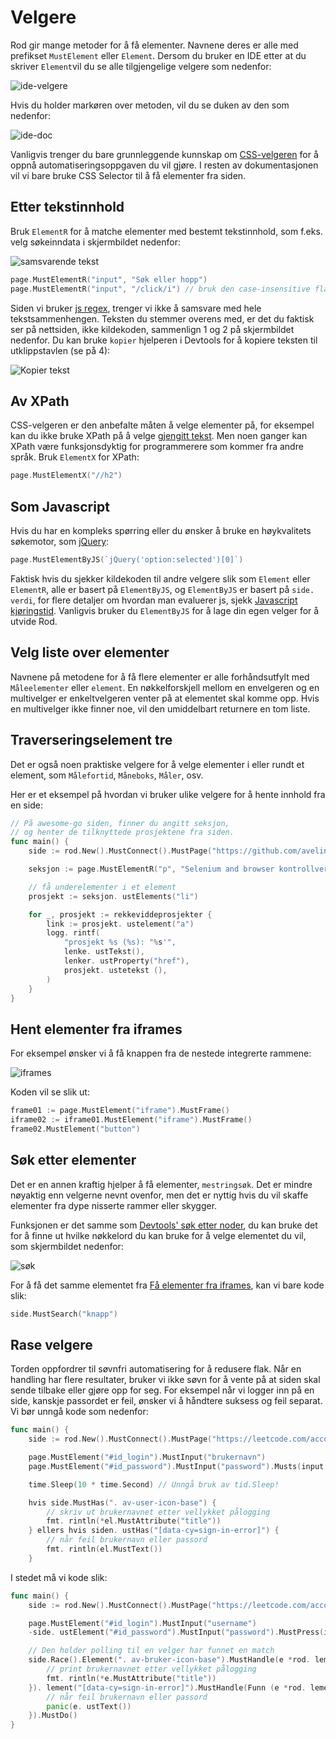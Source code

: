 # Velgere

Rod gir mange metoder for å få elementer. Navnene deres er alle med prefikset `MustElement` eller `Element`. Dersom du bruker en IDE etter at du skriver `Element`vil du se alle tilgjengelige velgere som nedenfor:

![ide-velgere](ide-selectors.png)

Hvis du holder markøren over metoden, vil du se duken av den som nedenfor:

![ide-doc](ide-doc.png)

Vanligvis trenger du bare grunnleggende kunnskap om [CSS-velgeren](css-selector) for å oppnå automatiseringsoppgaven du vil gjøre. I resten av dokumentasjonen vil vi bare bruke CSS Selector til å få elementer fra siden.

## Etter tekstinnhold

Bruk `ElementR` for å matche elementer med bestemt tekstinnhold, som f.eks. velg søkeinndata i skjermbildet nedenfor:

![samsvarende tekst](match-text.png)

```go
page.MustElementR("input", "Søk eller hopp")
page.MustElementR("input", "/click/i") // bruk den case-insensitive flagget "i"
```

Siden vi bruker [js regex](https://developer.mozilla.org/en-US/docs/Web/JavaScript/Reference/Global_Objects/RegExp), trenger vi ikke å samsvare med hele tekstsammenhengen. Teksten du stemmer overens med, er det du faktisk ser på nettsiden, ikke kildekoden, sammenlign 1 og 2 på skjermbildet nedenfor. Du kan bruke `kopier` hjelperen i Devtools for å kopiere teksten til utklippstavlen (se på 4):

![Kopier tekst](copy-text.png)

## Av XPath

CSS-velgeren er den anbefalte måten å velge elementer på, for eksempel kan du ikke bruke XPath på å velge [gjengitt tekst](https://stackoverflow.com/questions/51992258/xpath-to-find-pseudo-element-after-in-side-a-div-element-with-out-any-content/51993454). Men noen ganger kan XPath være funksjonsdyktig for programmerere som kommer fra andre språk. Bruk `ElementX` for XPath:

```go
page.MustElementX("//h2")
```

## Som Javascript

Hvis du har en kompleks spørring eller du ønsker å bruke en høykvalitets søkemotor, som [jQuery](https://jquery.com/):

```go
page.MustElementByJS(`jQuery('option:selected')[0]`)
```

Faktisk hvis du sjekker kildekoden til andre velgere slik som `Element` eller `ElementR`, alle er basert på `ElementByJS`, og `ElementByJS` er basert på `side. verdi`, for flere detaljer om hvordan man evaluerer js, sjekk [Javascript kjøringstid](/javascript-runtime.md). Vanligvis bruker du `ElementByJS` for å lage din egen velger for å utvide Rod.

## Velg liste over elementer

Navnene på metodene for å få flere elementer er alle forhåndsutfylt med `Måleelementer` eller `element`. En nøkkelforskjell mellom en envelgeren og en multivelger er enkeltvelgeren venter på at elementet skal komme opp. Hvis en multivelger ikke finner noe, vil den umiddelbart returnere en tom liste.

## Traverseringselement tre

Det er også noen praktiske velgere for å velge elementer i eller rundt et element, som `Målefortid`, `Måneboks`, `Måler`, osv.

Her er et eksempel på hvordan vi bruker ulike velgere for å hente innhold fra en side:

```go
// På awesome-go siden, finner du angitt seksjon,
// og henter de tilknyttede prosjektene fra siden.
func main() {
    side := rod.New().MustConnect().MustPage("https://github.com/avelino/awesome-go")

    seksjon := page.MustElementR("p", "Selenium and browser kontrollverktøy"). ustNext()

    // få underelementer i et element
    prosjekt := seksjon. ustElements("li")

    for _, prosjekt := rekkeviddeprosjekter {
        link := prosjekt. ustelement("a")
        logg. rintf(
            "prosjekt %s (%s): "%s'",
            lenke. ustTekst(),
            lenker. ustProperty("href"),
            prosjekt. ustetekst (),
        )
    }
}
```

## Hent elementer fra iframes

For eksempel ønsker vi å få knappen fra de nestede integrerte rammene:

![iframes](iframes.png)

Koden vil se slik ut:

```go
frame01 := page.MustElement("iframe").MustFrame()
iframe02 := iframe01.MustElement("iframe").MustFrame()
frame02.MustElement("button")
```

## Søk etter elementer

Det er en annen kraftig hjelper å få elementer, `mestringsøk`. Det er mindre nøyaktig enn velgerne nevnt ovenfor, men det er nyttig hvis du vil skaffe elementer fra dype nisserte rammer eller skygger.

Funksjonen er det samme som [Devtools' søk etter noder](https://developers.google.com/web/tools/chrome-devtools/dom#search), du kan bruke det for å finne ut hvilke nøkkelord du kan bruke for å velge elementet du vil, som skjermbildet nedenfor:

![søk](search.png)

For å få det samme elementet fra [Få elementer fra iframes](#get-elements-from-iframes), kan vi bare kode slik:

```go
side.MustSearch("knapp")
```

## Rase velgere

Torden oppfordrer til søvnfri automatisering for å redusere flak. Når en handling har flere resultater, bruker vi ikke søvn for å vente på at siden skal sende tilbake eller gjøre opp for seg. For eksempel når vi logger inn på en side, kanskje passordet er feil, ønsker vi å håndtere suksess og feil separat. Vi bør unngå kode som nedenfor:

```go
func main() {
    side := rod.New().MustConnect().MustPage("https://leetcode.com/accounts/login/")

    page.MustElement("#id_login").MustInput("brukernavn")
    page.MustElement("#id_password").MustInput("password").Musts(input.Enter)

    time.Sleep(10 * time.Second) // Unngå bruk av tid.Sleep!

    hvis side.MustHas(". av-user-icon-base") {
        // skriv ut brukernavnet etter vellykket pålogging
        fmt. rintln(*el.MustAttribute("title"))
    } ellers hvis siden. ustHas("[data-cy=sign-in-error]") {
        // når feil brukernavn eller passord
        fmt. rintln(el.MustText())
    }

```

I stedet må vi kode slik:

```go
func main() {
    side := rod.New().MustConnect().MustPage("https://leetcode.com/accounts/login/")

    page.MustElement("#id_login").MustInput("username")
    -side. ustElement("#id_password").MustInput("password").MustPress(input.Enter)

    // Den holder polling til en velger har funnet en match
    side.Race().Element(". av-bruker-icon-base").MustHandle(e *rod. lement) {
        // print brukernavnet etter vellykket pålogging
        fmt. rintln(*e.MustAttribute("title"))
    }). lement("[data-cy=sign-in-error]").MustHandle(Funn (e *rod. lement) {
        // når feil brukernavn eller passord
        panic(e. ustText())
    }).MustDo()
}
```
